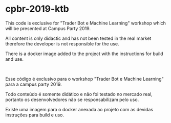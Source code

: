 # cpbr-2019-ktb

This code is exclusive for "Trader Bot e Machine Learning" workshop  which will be presented at Campus Party 2019.

All content is only didactic and has not been tested in the real market therefore the developer is not responsible for the use.

There is a docker image added to the project with the instructions for build and use.

&nbsp;
&nbsp;
&nbsp;



Esse código é exclusivo para o workshop "Trader Bot e Machine Learning" para a campus party 2019.

Todo conteúdo é somente didático e não foi testado no mercado real, portanto os desenvolvedores não se responsabilizam pelo uso.

Existe uma imagem para o docker anexada ao projeto com as devidas instruções para build e uso.
